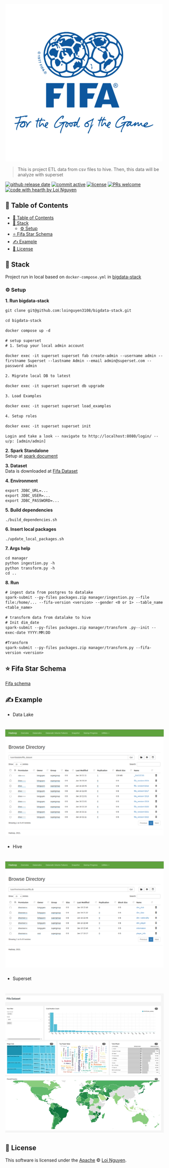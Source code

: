 <img src="https://github.com/loinguyen3108/fifa-etl-analyze/blob/main/images/fifa-logo.jpg?raw=true" alt="Fifa Player" width="500"/>

> This is project ETL data from csv files to hive. Then, this data will be analyze with superset

[![github release date](https://img.shields.io/github/release-date/loinguyen3108/fifa-etl-analyze)](https://github.com/loinguyen3108/fifa-etl-analyze/releases/tag/latest) [![commit active](https://img.shields.io/github/commit-activity/w/loinguyen3108/fifa-etl-analyze)](https://github.com/loinguyen3108/fifa-etl-analyze/commit/main) [![license](https://img.shields.io/badge/license-Apache-blue)](https://github.com/nhn/tui.editor/blob/master/LICENSE) [![PRs welcome](https://img.shields.io/badge/PRs-welcome-ff69b4.svg)](https://github.com/loinguyen3108/fifa-etl-analyze/issues) [![code with hearth by Loi Nguyen](https://img.shields.io/badge/DE-Loi%20Nguyen-orange)](https://github.com/loinguyen3108)

## 🚩 Table of Contents
- [🚩 Table of Contents](#-table-of-contents)
- [🎨 Stack](#-stack)
  - [⚙️ Setup](#️-setup)
- [⭐ Fifa Star Schema](#fifa-star-schema)
- [✍️ Example](#️-example)
- [📜 License](#-license)

## 🎨 Stack

Project run in local based on `docker-compose.yml` in [bigdata-stack](https://github.com/loinguyen3108/bigdata-stack)

### ⚙️ Setup

**1. Run bigdata-stack**
```
git clone git@github.com:loinguyen3108/bigdata-stack.git

cd bigdata-stack

docker compose up -d

# setup superset
# 1. Setup your local admin account

docker exec -it superset superset fab create-admin --username admin --firstname Superset --lastname Admin --email admin@superset.com --password admin

2. Migrate local DB to latest

docker exec -it superset superset db upgrade

3. Load Examples

docker exec -it superset superset load_examples

4. Setup roles

docker exec -it superset superset init

Login and take a look -- navigate to http://localhost:8080/login/ -- u/p: [admin/admin]
```

**2. Spark Standalone**  
Setup at [spark document](https://spark.apache.org/docs/latest/spark-standalone.html)

**3. Dataset**  
Data is downloaded at [Fifa Dataset](https://drive.google.com/file/d/1BKEHD8FaTD3uLKU0dU9w-4SVs_4z1RmA/view?usp=sharing)

**4. Environment**
```
export JDBC_URL=...
export JDBC_USER=...
export JDBC_PASSWORD=...
```

**5. Build dependencies**
```
./build_dependencies.sh
```

**6. Insert local packages**
```
./update_local_packages.sh
```

**7. Args help**
```
cd manager
python ingestion.py -h
python transform.py -h
cd ..
```

**8. Run**
```
# ingest data from postgres to datalake
spark-submit --py-files packages.zip manager/ingestion.py --file file:/home/... --fifa-version <version> --gender <0 or 1> --table_name <table_name>

# transform data from datalake to hive
# Init dim_date
spark-submit --py-files packages.zip manager/transform .py--init --exec-date YYYY:MM:DD

#Transform
spark-submit --py-files packages.zip manager/transform.py --fifa-version <version>
```

## ⭐ Fifa Star Schema
[Fifa schema](https://drive.google.com/file/d/1WN8exuq16WHIwoXQAJkXhd-xI7NxO1Go/view?usp=sharing)

## ✍️ Example

- Data Lake
# ![Data Lake](https://github.com/loinguyen3108/fifa-etl-analyze/blob/main/images/datalake.png?raw=true)

- Hive
# ![Hive](https://github.com/loinguyen3108/fifa-etl-analyze/blob/main/images/hvie.png?raw=true)

- Superset
# ![Superset](https://github.com/loinguyen3108/fifa-etl-analyze/blob/main/images/superset.jpg?raw=true)
## 📜 License

This software is licensed under the [Apache](https://github.com/loinguyen3108/dvdrental-etl/blob/master/LICENSE) © [Loi Nguyen](https://github.com/loinguyen3108).

